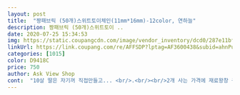 ```yaml
---
layout: post 
title:  "짱패브릭 (50개)스위트토이체인(11mm*16mm)-12color, 연하늘" 
description: 짱패브릭 (50개)스위트토이 ..
date: 2020-07-25 15:34:53 
img: https://static.coupangcdn.com/image/vendor_inventory/dcd0/287e11bf932d2cb369bd86f7f372e458a5830fbb8e3775d76cb2918f70c6.jpg 
linkUrl: https://link.coupang.com/re/AFFSDP?lptag=AF3600438&subid=ahnPublicAsk&pageKey=1129555172&itemId=2097013981&vendorItemId=70095906086&traceid=V0-113-36e9d9a45f812a2f 
categories: [1015] 
color: D9418C 
price: 750 
author: Ask View Shop 
cont:  "10살 딸은 자기꺼 직접만들고... <br/>.<br/><br/>2개 사는 가격에 재료왕창 구매했어요ㅋㅋ<br/>3살 아들에겐 고리가 좀 커보이긴 한데... <br/> 나쁘진 않네요.<br/><br/>4살 둘째는 마스크끈 매번묶는데<br/>8살.<br/>5살.<br/>3살 착용샷입니다.<br/><br/>길이 조절하기 편해서 넘 만족해요♡<br/>끼울때 손아프다는 평이 있어서 혼자 해야하나 생각했는데... <br/> 8살 딸이 요령껏 잘 끼워서 재미있다고 자꾸만들고 싶다네요<br/>넘 이쁜 파스텔톤 이네요^^<br/>마스크 스트랩 검색했는데 똑같이 만들어진게<br/>마스크빼고 목에 걸고있을때 땀흘려 끈적거릴때는<br/>맘에드는 색깔 골라서 할수있다고 좋아하네요ㅋ<br/>몇개더만들어서 선물돌리려구요ㅎㅎ<br/>묶을때마다 길이가 달라져서ㅠㅠ<br/>비싸게 팔더라구요.<br/>.<br/><br/>사람들 없을땐 그냥 목에걸고있으니 확실히 편하더라구요<br/>살에붙어서 살짝 거슬린다고 하더라구요.<br/>.<br/>ㅠ<br/>스토퍼 구매했어요<br/>아이 마스크스크랩만들어주려고 구입했어요<br/>아이가 좋아해요 마스크도 따로 챙길필요없어서<br/>아이들꺼 몇개씩 만들어도 충분할듯해요<br/>아이랑 같이 만들었어요<br/>알록달록만들어봤습니다^^<br/>오늘낮에 햇빛 쨍쨍할때 자전거 탄다고해서ㅠㅠ<br/>왕창 기대하는 중입니다^^<br/>우리 예쁜딸이 엄마꺼 만들어준다고 해서<br/>일단 고리가 파스텔 톤이라 어떻게 섞어도 제눈엔 예뻐 보입니다.<br/><br/>저는 아들꺼 조카꺼 만들었어요^^<br/>저도 딸아이가 만든거 하고 나갔는데 저는 편하고 좋았어요^^<br/>저렴하고 양도많구요ㅎ<br/>처음 하고나갔어요... <br/><br/>천으로 된 마스크걸이가 한번 빨고 너무 헤어져서 새롭고 이쁜걸 찾다가 우연히 발견해서 구매했습니다.<br/><br/>편하다하네요^^<br/>" 
---
```

